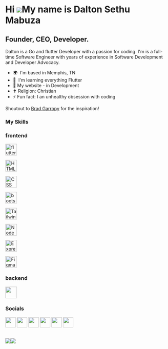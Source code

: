 Hi ![](https://user-images.githubusercontent.com/18350557/176309783-0785949b-9127-417c-8b55-ab5a4333674e.gif)My name is Dalton Sethu Mabuza
=====================================================================================================================================

Founder, CEO, Developer.
----------------------------

Dalton is a Go and flutter Developer with a passion for coding. I'm is a full-time Software Engineer with years of experience in Software Development and Developer Advocacy.

* 🌍  I'm based in Memphis, TN
* 🧠  I'm learning everything Flutter
* 🏡 My website - in Development
* ✝️ Religion: Christian
* ⚡ Fun fact: I an unhealthy obsession with coding

Shoutout to [Brad Garropy](https://bradgarropy.com/) for the inspiration!

### My Skills

### frontend


<p>
<a href="https://docs.flutter.dev/" target="_blank" rel="noreferrer"><img src="https://imgs.search.brave.com/AuPt2roSDqnw7k743-p2hO4S_MxuvDjRMKkmKllpBDw/rs:fit:860:0:0:0/g:ce/aHR0cHM6Ly9jZG4u/d29ybGR2ZWN0b3Js/b2dvLmNvbS9sb2dv/cy9mbHV0dGVyLWxv/Z28uc3Zn" width="36" height="36" alt="flutter" /></a>

<a href="https://developer.mozilla.org/en-US/docs/Glossary/HTML5" target="_blank" rel="noreferrer"><img src="https://raw.githubusercontent.com/danielcranney/readme-generator/main/public/icons/skills/html5-colored.svg" width="36" height="36" alt="HTML5" /></a>

<a href="https://developer.mozilla.org/en-US/docs/Web/CSS" target="_blank" rel="noreferrer"><img src="https://imgs.search.brave.com/mglfu_675N11DBczte8uXHVrAVagq0a0CAXTFbHbdwA/rs:fit:860:0:0:0/g:ce/aHR0cHM6Ly9tZWRp/YTIuZGV2LnRvL2R5/bmFtaWMvaW1hZ2Uv/d2lkdGg9ODAwLGhl/aWdodD0sZml0PXNj/YWxlLWRvd24sZ3Jh/dml0eT1hdXRvLGZv/cm1hdD1hdXRvL2h0/dHBzOi8vZGV2LXRv/LXVwbG9hZHMuczMu/YW1hem9uYXdzLmNv/bS91cGxvYWRzL2Fy/dGljbGVzLzdqMzUz/djh4ZTFoODYxdWM1/aTUzLnBuZw" width="36" height="36" alt="CSS" /></a>

<a href="https://getbootstrap.com/docs/5.0/getting-started/introduction/" target="_blank" rel="noreferrer"><img src="https://imgs.search.brave.com/linDLuCrb1B71Jtl1QP-3vAdm7VNtPqEZWlf2RStp44/rs:fit:860:0:0:0/g:ce/aHR0cHM6Ly91cGxv/YWQud2lraW1lZGlh/Lm9yZy93aWtpcGVk/aWEvY29tbW9ucy9i/L2IyL0Jvb3RzdHJh/cF9sb2dvLnN2Zw" width="36" height="36" alt="bootstrap" /></a>

<a href="https://tailwindcss.com/" target="_blank" rel="noreferrer"><img src="https://raw.githubusercontent.com/danielcranney/readme-generator/main/public/icons/skills/tailwindcss-colored.svg" width="36" height="36" alt="TailwindCSS" /></a>

<a href="https://nodejs.org/en/" target="_blank" rel="noreferrer"><img src="https://raw.githubusercontent.com/danielcranney/readme-generator/main/public/icons/skills/nodejs-colored.svg" width="36" height="36" alt="NodeJS" /></a>

<a href="https://expressjs.com/" target="_blank" rel="noreferrer"><img src="https://raw.githubusercontent.com/danielcranney/readme-generator/main/public/icons/skills/express-colored-dark.svg" width="36" height="36" alt="Express" /></a>

<a href="https://www.figma.com/" target="_blank" rel="noreferrer"><img src="https://raw.githubusercontent.com/danielcranney/readme-generator/main/public/icons/skills/figma-colored.svg" width="36" height="36" alt="Figma" /></a><p>

### backend

<img src="https://imgs.search.brave.com/y0eWgJ_dadVyMgDmVqYimmLI5x4O8OuLM3h-iaHetXY/rs:fit:860:0:0:0/g:ce/aHR0cHM6Ly9pY29u/LmljZXBhbmVsLmlv/L1RlY2hub2xvZ3kv/c3ZnL01vbmdvREIu/c3Zn" width="36" height="36" />


### Socials

<p align="left"> <a href="https://www.github.com/jamesqquick" target="_blank" rel="noreferrer"><img src="https://raw.githubusercontent.com/danielcranney/readme-generator/main/public/icons/socials/github-dark.svg" width="32" height="32" /></a> <a href="https://jamesqquick.hashnode.dev" target="_blank" rel="noreferrer"><img src="https://raw.githubusercontent.com/danielcranney/readme-generator/main/public/icons/socials/hashnode.svg" width="32" height="32" /></a> <a href="https://www.linkedin.com/in/jamesqquick" target="_blank" rel="noreferrer"><img src="https://raw.githubusercontent.com/danielcranney/readme-generator/main/public/icons/socials/linkedin.svg" width="32" height="32" /></a> <a href="https://www.twitter.com/jamesqquick" target="_blank" rel="noreferrer"><img src="https://raw.githubusercontent.com/danielcranney/readme-generator/main/public/icons/socials/twitter.svg" width="32" height="32" /></a> <a href="https://www.youtube.com/c/jamesqquick" target="_blank" rel="noreferrer"><img src="https://raw.githubusercontent.com/danielcranney/readme-generator/main/public/icons/socials/youtube.svg" width="32" height="32" /></a> <a href="https://www.twitch.tv/jamesqquick" target="_blank" rel="noreferrer"><img src="https://raw.githubusercontent.com/danielcranney/readme-generator/main/public/icons/socials/twitch.svg" width="32" height="32" /></a></p>

<br/>
<a href="https://www.twitter.com/jamesqquick" target="_blank" rel="noreferrer"><img
src="https://img.shields.io/twitter/follow/jamesqquick?logo=twitter&style=for-the-badge&color=0891b2&labelColor=1c1917"
/></a><a href="https://www.twitch.tv/jamesqquick" target="_blank" rel="noreferrer"><img
src="https://img.shields.io/twitch/status/jamesqquick?logo=twitchsx&style=for-the-badge&color=0891b2&labelColor=1c1917&label=TWITCH+STATUS" /></a>




